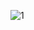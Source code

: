 ![1](https://github.com/cyber-robot1/Mastering-4-critical-SKILLS-using-CPP-17-course/assets/76911827/e53cf65b-b2e0-4d63-8f4a-cb7029902c28)
